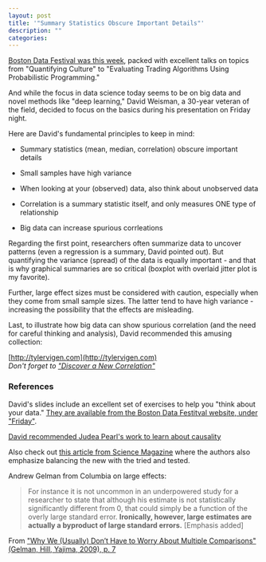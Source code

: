 ```yaml
---
layout: post
title: '"Summary Statistics Obscure Important Details"'
description: ""
categories: 
---
```


[Boston Data Festival was this week](http://www.bostondatafest.com), packed with excellent talks on topics from "Quantifying Culture" to "Evaluating Trading Algorithms Using Probabilistic Programming." 

And while the focus in data science today seems to be on big data and novel methods like "deep learning," David Weisman, a 30-year veteran of the field, decided to focus on the basics during his presentation on Friday night.

Here are David's fundamental principles to keep in mind:  

* Summary statistics (mean, median, correlation) obscure important details   

* Small samples have high variance  

* When looking at your (observed) data, also think about unobserved data  

* Correlation is a summary statistic itself, and only measures ONE type of relationship  

* Big data can increase spurious corrleations  

Regarding the first point, researchers often summarize data to uncover patterns (even a regression is a summary, David pointed out). But quantifying the variance (spread) of the data is equally important - and that is why graphical summaries are so critical (boxplot with overlaid jitter plot is my favorite).

Further, large effect sizes must be considered with caution, especially when they come from small sample sizes. The latter tend to have high variance - increasing the possibility that the effects are misleading.

Last, to illustrate how big data can show spurious correlation (and the need for careful thinking and analysis), David recommended this amusing collection:  

[http://tylervigen.com](http://tylervigen.com)  
*Don't forget to ["Discover a New Correlation"](http://tylervigen.com/discover)*



### References
David's slides include an excellent set of exercises to help you "think about your data." [They are available from the Boston Data Festitval website, under "Friday"](http://www.bostondatafest.com/slides/).

[David recommended Judea Pearl's work to learn about causality](http://bayes.cs.ucla.edu/jp_home.html)

Also check out [this article from Science Magazine](http://gking.harvard.edu/publications/parable-google-flu%C2%A0traps-big-data-analysis) where the authors also emphasize balancing the new with the tried and tested. 


Andrew Gelman from Columbia on large effects:
> For instance it is not uncommon in an underpowered study for a researcher to state that although his estimate is not statistically significantly different from 0, that could simply be a function of the overly large standard error. <b>Ironically, however, large estimates are actually a byproduct of large standard errors.</b> [Emphasis added]  

From ["Why We (Usually) Don’t Have to Worry About Multiple Comparisons" (Gelman, Hill, Yajima, 2009), p. 7](http://arxiv.org/abs/0907.2478)



